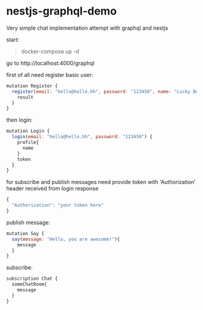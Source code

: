 # nestjs-graphql-demo
Very simple chat implementation attempt with graphql and nestjs

start:
>docker-compose up -d

go to http://localhost:4000/graphql

first of all need register basic user:

```javascript
mutation Register {
  register(email: "hello@hello.hh", password: "123456", name: "Lucky Boy"){
    result
  }
}
```
then login:

```javascript
mutation Login {
  login(email: "hello@hello.hh", password: "123456") {
    profile{
      name
    }
    token
  }
}
```

for subscribe and publish messages need provide token with 'Authorization' header received from login response

```javascript
{
  "Authorization": "your token here"
}
```

publish message:

```javascript
mutation Say {
  say(message: "Hello, you are awesome!"){
    message
  }
}
```

subscribe:

```javascript
subscription Chat {
  someChatRoom{
    message
  }
}
```

